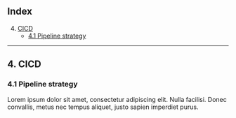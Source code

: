 ## Index

4. [CICD](#cicd)
    - [4.1 Pipeline strategy](#41-pipeline-strategy)

---

## 4. CICD

### 4.1 Pipeline strategy

Lorem ipsum dolor sit amet, consectetur adipiscing elit. Nulla facilisi. Donec convallis, metus nec tempus aliquet, justo sapien imperdiet purus.
